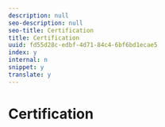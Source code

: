 ```yaml
---
description: null
seo-description: null
seo-title: Certification
title: Certification
uuid: fd55d28c-edbf-4d71-84c4-6bf6bd1ecae5
index: y
internal: n
snippet: y
translate: y
---
```


# Certification

